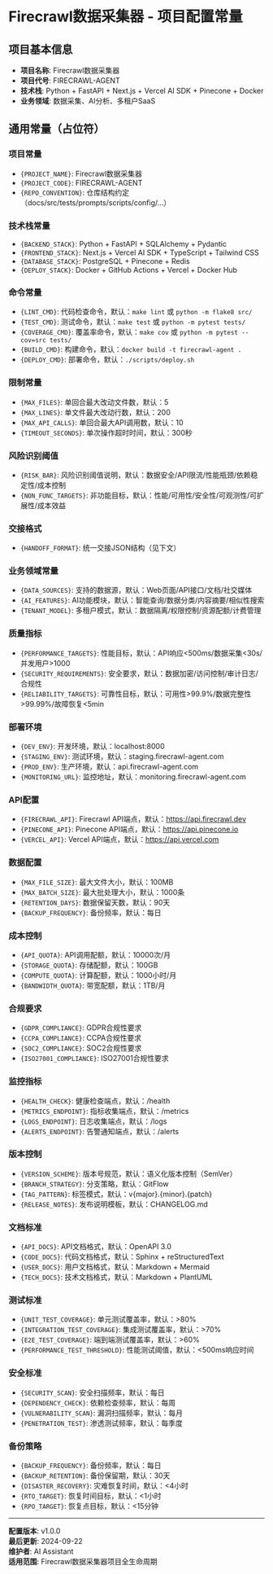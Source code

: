 # Firecrawl数据采集器 - 项目配置常量

## 项目基本信息
- **项目名称**: Firecrawl数据采集器
- **项目代号**: FIRECRAWL-AGENT
- **技术栈**: Python + FastAPI + Next.js + Vercel AI SDK + Pinecone + Docker
- **业务领域**: 数据采集、AI分析、多租户SaaS

## 通用常量（占位符）

### 项目常量
- `{PROJECT_NAME}`: Firecrawl数据采集器
- `{PROJECT_CODE}`: FIRECRAWL-AGENT
- `{REPO_CONVENTION}`: 仓库结构约定（docs/src/tests/prompts/scripts/config/...）

### 技术栈常量
- `{BACKEND_STACK}`: Python + FastAPI + SQLAlchemy + Pydantic
- `{FRONTEND_STACK}`: Next.js + Vercel AI SDK + TypeScript + Tailwind CSS
- `{DATABASE_STACK}`: PostgreSQL + Pinecone + Redis
- `{DEPLOY_STACK}`: Docker + GitHub Actions + Vercel + Docker Hub

### 命令常量
- `{LINT_CMD}`: 代码检查命令，默认：`make lint` 或 `python -m flake8 src/`
- `{TEST_CMD}`: 测试命令，默认：`make test` 或 `python -m pytest tests/`
- `{COVERAGE_CMD}`: 覆盖率命令，默认：`make cov` 或 `python -m pytest --cov=src tests/`
- `{BUILD_CMD}`: 构建命令，默认：`docker build -t firecrawl-agent .`
- `{DEPLOY_CMD}`: 部署命令，默认：`./scripts/deploy.sh`

### 限制常量
- `{MAX_FILES}`: 单回合最大改动文件数，默认：5
- `{MAX_LINES}`: 单文件最大改动行数，默认：200
- `{MAX_API_CALLS}`: 单回合最大API调用数，默认：10
- `{TIMEOUT_SECONDS}`: 单次操作超时时间，默认：300秒

### 风险识别阈值
- `{RISK_BAR}`: 风险识别阈值说明，默认：数据安全/API限流/性能瓶颈/依赖稳定性/成本控制
- `{NON_FUNC_TARGETS}`: 非功能目标，默认：性能/可用性/安全性/可观测性/可扩展性/成本效益

### 交接格式
- `{HANDOFF_FORMAT}`: 统一交接JSON结构（见下文）

### 业务领域常量
- `{DATA_SOURCES}`: 支持的数据源，默认：Web页面/API接口/文档/社交媒体
- `{AI_FEATURES}`: AI功能模块，默认：智能查询/数据分类/内容摘要/相似性搜索
- `{TENANT_MODEL}`: 多租户模式，默认：数据隔离/权限控制/资源配额/计费管理

### 质量指标
- `{PERFORMANCE_TARGETS}`: 性能目标，默认：API响应<500ms/数据采集<30s/并发用户>1000
- `{SECURITY_REQUIREMENTS}`: 安全要求，默认：数据加密/访问控制/审计日志/合规性
- `{RELIABILITY_TARGETS}`: 可靠性目标，默认：可用性>99.9%/数据完整性>99.99%/故障恢复<5min

### 部署环境
- `{DEV_ENV}`: 开发环境，默认：localhost:8000
- `{STAGING_ENV}`: 测试环境，默认：staging.firecrawl-agent.com
- `{PROD_ENV}`: 生产环境，默认：api.firecrawl-agent.com
- `{MONITORING_URL}`: 监控地址，默认：monitoring.firecrawl-agent.com

### API配置
- `{FIRECRAWL_API}`: Firecrawl API端点，默认：https://api.firecrawl.dev
- `{PINECONE_API}`: Pinecone API端点，默认：https://api.pinecone.io
- `{VERCEL_API}`: Vercel API端点，默认：https://api.vercel.com

### 数据配置
- `{MAX_FILE_SIZE}`: 最大文件大小，默认：100MB
- `{MAX_BATCH_SIZE}`: 最大批处理大小，默认：1000条
- `{RETENTION_DAYS}`: 数据保留天数，默认：90天
- `{BACKUP_FREQUENCY}`: 备份频率，默认：每日

### 成本控制
- `{API_QUOTA}`: API调用配额，默认：10000次/月
- `{STORAGE_QUOTA}`: 存储配额，默认：100GB
- `{COMPUTE_QUOTA}`: 计算配额，默认：1000小时/月
- `{BANDWIDTH_QUOTA}`: 带宽配额，默认：1TB/月

### 合规要求
- `{GDPR_COMPLIANCE}`: GDPR合规性要求
- `{CCPA_COMPLIANCE}`: CCPA合规性要求
- `{SOC2_COMPLIANCE}`: SOC2合规性要求
- `{ISO27001_COMPLIANCE}`: ISO27001合规性要求

### 监控指标
- `{HEALTH_CHECK}`: 健康检查端点，默认：/health
- `{METRICS_ENDPOINT}`: 指标收集端点，默认：/metrics
- `{LOGS_ENDPOINT}`: 日志收集端点，默认：/logs
- `{ALERTS_ENDPOINT}`: 告警通知端点，默认：/alerts

### 版本控制
- `{VERSION_SCHEME}`: 版本号规范，默认：语义化版本控制（SemVer）
- `{BRANCH_STRATEGY}`: 分支策略，默认：GitFlow
- `{TAG_PATTERN}`: 标签模式，默认：v{major}.{minor}.{patch}
- `{RELEASE_NOTES}`: 发布说明模板，默认：CHANGELOG.md

### 文档标准
- `{API_DOCS}`: API文档格式，默认：OpenAPI 3.0
- `{CODE_DOCS}`: 代码文档格式，默认：Sphinx + reStructuredText
- `{USER_DOCS}`: 用户文档格式，默认：Markdown + Mermaid
- `{TECH_DOCS}`: 技术文档格式，默认：Markdown + PlantUML

### 测试标准
- `{UNIT_TEST_COVERAGE}`: 单元测试覆盖率，默认：>80%
- `{INTEGRATION_TEST_COVERAGE}`: 集成测试覆盖率，默认：>70%
- `{E2E_TEST_COVERAGE}`: 端到端测试覆盖率，默认：>60%
- `{PERFORMANCE_TEST_THRESHOLD}`: 性能测试阈值，默认：<500ms响应时间

### 安全标准
- `{SECURITY_SCAN}`: 安全扫描频率，默认：每日
- `{DEPENDENCY_CHECK}`: 依赖检查频率，默认：每周
- `{VULNERABILITY_SCAN}`: 漏洞扫描频率，默认：每月
- `{PENETRATION_TEST}`: 渗透测试频率，默认：每季度

### 备份策略
- `{BACKUP_FREQUENCY}`: 备份频率，默认：每日
- `{BACKUP_RETENTION}`: 备份保留期，默认：30天
- `{DISASTER_RECOVERY}`: 灾难恢复时间，默认：<4小时
- `{RTO_TARGET}`: 恢复时间目标，默认：<1小时
- `{RPO_TARGET}`: 恢复点目标，默认：<15分钟

---

**配置版本**: v1.0.0  
**最后更新**: 2024-09-22  
**维护者**: AI Assistant  
**适用范围**: Firecrawl数据采集器项目全生命周期
